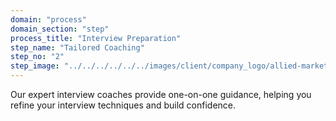 ```yaml
---
domain: "process"
domain_section: "step"
process_title: "Interview Preparation"
step_name: "Tailored Coaching"
step_no: "2"
step_image: "../../../../../../images/client/company_logo/allied-marketing.png"
---
```


Our expert interview coaches provide one-on-one guidance, helping you refine your interview techniques and build confidence.
